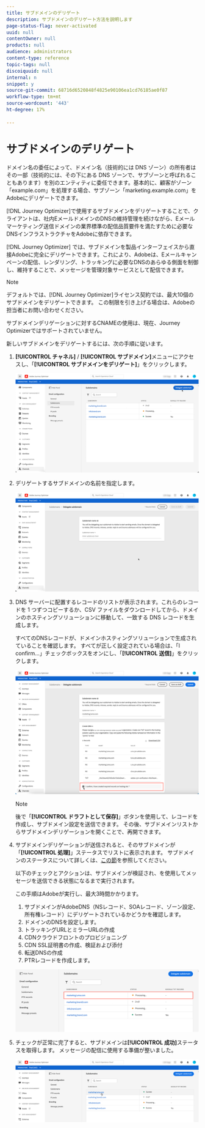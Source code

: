 ```yaml
---
title: サブドメインのデリゲート
description: サブドメインのデリゲート方法を説明します
page-status-flag: never-activated
uuid: null
contentOwner: null
products: null
audience: administrators
content-type: reference
topic-tags: null
discoiquuid: null
internal: n
snippet: y
source-git-commit: 68716d6520848f4825e90106ea1cd76185ae0f87
workflow-type: tm+mt
source-wordcount: '443'
ht-degree: 17%

---
```



# サブドメインのデリゲート

ドメイン名の委任によって、ドメイン名（技術的には DNS ゾーン）の所有者はその一部（技術的には、その下にある DNS ゾーンで、サブゾーンと呼ばれることもあります）を別のエンティティに委任できます。基本的に、顧客がゾーン「example.com」を処理する場合、サブゾーン「marketing.example.com」をAdobeにデリゲートできます。

[!DNL Journey Optimizer]で使用するサブドメインをデリゲートすることで、クライアントは、社内EメールドメインのDNSの維持管理を続けながら、Eメールマーケティング送信ドメインの業界標準の配信品質要件を満たすために必要なDNSインフラストラクチャをAdobeに依存できます。

[!DNL Journey Optimizer] では、サブドメインを製品インターフェイスから直接Adobeに完全にデリゲートできます。これにより、Adobeは、Eメールキャンペーンの配信、レンダリング、トラッキングに必要なDNSのあらゆる側面を制御し、維持することで、メッセージを管理対象サービスとして配信できます。

>[!NOTE]
>
>デフォルトでは、[!DNL Journey Optimizer]ライセンス契約では、最大10個のサブドメインをデリゲートできます。 この制限を引き上げる場合は、Adobeの担当者にお問い合わせください。
>
>サブドメインデリゲーションに対するCNAMEの使用は、現在、Journey Optimizerではサポートされていません。

新しいサブドメインをデリゲートするには、次の手順に従います。

1. **[!UICONTROL チャネル]** / **[!UICONTROL サブドメイン]**&#x200B;メニューにアクセスし、「**[!UICONTROL サブドメインをデリゲート]**」をクリックします。

   ![](../assets/subdomain-delegate.png)

1. デリゲートするサブドメインの名前を指定します。

   ![](../assets/subdomain-name.png)

1. DNS サーバーに配置するレコードのリストが表示されます。これらのレコードを 1 つずつコピーするか、CSV ファイルをダウンロードしてから、ドメインのホスティングソリューションに移動して、一致する DNS レコードを生成します。

   すべてのDNSレコードが、ドメインホスティングソリューションで生成されていることを確認します。 すべてが正しく設定されている場合は、「I confirm...」チェックボックスをオンにし、「**[!UICONTROL 送信]**」をクリックします。

   ![](../assets/subdomain-submit.png)

   >[!NOTE]
   >
   >後で「**[!UICONTROL ドラフトとして保存]**」ボタンを使用して、レコードを作成し、サブドメイン設定を送信できます。 その後、サブドメインリストからサブドメインデリゲーションを開くことで、再開できます。

1. サブドメインデリゲーションが送信されると、そのサブドメインが「**[!UICONTROL 処理]**」ステータスでリストに表示されます。 サブドメインのステータスについて詳しくは、[この節](access-subdomains.md)を参照してください。

   以下のチェックとアクションは、サブドメインが検証され、を使用してメッセージを送信できる状態になるまで実行されます。

   この手順はAdobeが実行し、最大3時間かかります。

   1. サブドメインがAdobeDNS（NSレコード、SOAレコード、ゾーン設定、所有権レコード）にデリゲートされているかどうかを確認します。
   1. ドメインのDNSを設定します。
   1. トラッキングURLとミラーURLの作成
   1. CDNクラウドフロントのプロビジョニング
   1. CDN SSL証明書の作成、検証および添付
   1. 転送DNSの作成
   1. PTRレコードを作成します。

   ![](../assets/subdomain-processing.png)

1. チェックが正常に完了すると、サブドメインは&#x200B;**[!UICONTROL 成功]**&#x200B;ステータスを取得します。 メッセージの配信に使用する準備が整いました。

   <!-- later on, users will be notified in Pulse -->

   ![](../assets/subdomain-notification.png)


